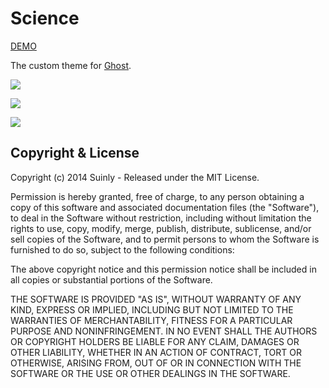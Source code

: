 # Science

[DEMO](http://suinly.com)

The custom theme for [Ghost](http://github.com/tryghost/ghost/).

![](http://habrastorage.org/files/b02/08d/8ac/b0208d8ac07043ef8ac99a876de39149.PNG)

![](http://habrastorage.org/files/afe/417/8c7/afe4178c71a14dcba5fb7d2ec8fce07f.PNG)

![](http://habrastorage.org/files/ba8/826/26b/ba882626bbba41ca870484b17ab63779.PNG)

## Copyright & License

Copyright (c) 2014 Suinly - Released under the MIT License.

Permission is hereby granted, free of charge, to any person obtaining a copy of this software and associated documentation files (the "Software"), to deal in the Software without restriction, including without limitation the rights to use, copy, modify, merge, publish, distribute, sublicense, and/or sell copies of the Software, and to permit persons to whom the Software is furnished to do so, subject to the following conditions:

The above copyright notice and this permission notice shall be included in all copies or substantial portions of the Software.

THE SOFTWARE IS PROVIDED "AS IS", WITHOUT WARRANTY OF ANY KIND, EXPRESS OR IMPLIED, INCLUDING BUT NOT LIMITED TO THE WARRANTIES OF MERCHANTABILITY, FITNESS FOR A PARTICULAR PURPOSE AND
NONINFRINGEMENT. IN NO EVENT SHALL THE AUTHORS OR COPYRIGHT HOLDERS BE LIABLE FOR ANY CLAIM, DAMAGES OR OTHER LIABILITY, WHETHER IN AN ACTION OF CONTRACT, TORT OR OTHERWISE, ARISING FROM, OUT OF OR IN CONNECTION WITH THE SOFTWARE OR THE USE OR OTHER DEALINGS IN THE SOFTWARE.
